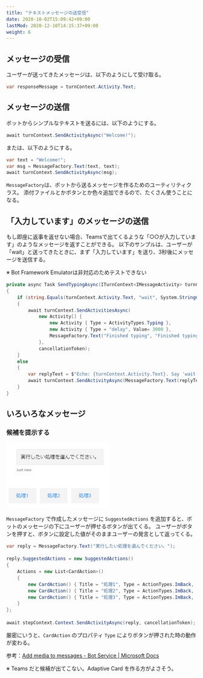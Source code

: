 ```yaml
---
title: "テキストメッセージの送受信"
date: 2020-10-02T15:09:42+09:00
lastMod: 2020-12-10T14:15:37+09:00
weight: 6
---
```


## メッセージの受信
ユーザーが送ってきたメッセージは、以下のようにして受け取る。

```csharp
var responseMessage = turnContext.Activity.Text;
```

## メッセージの送信
ボットからシンプルなテキストを送るには、以下のようにする。

```csharp
await turnContext.SendActivityAsync("Welcome!");
```

または、以下のようにする。

```csharp
var text = "Welcome!";
var msg = MessageFactory.Text(text, text);
await turnContext.SendActivityAsync(msg);
```

`MessageFactory`は、ボットから送るメッセージを作るためのユーティリティクラス。
添付ファイルとかボタンとか色々追加できるので、たくさん使うことになる。

## 「入力しています」のメッセージの送信
もし即座に返事を返せない場合、Teamsで出てくるような「○○が入力しています」のようなメッセージを返すことができる。
以下のサンプルは、ユーザーが「wait」と送ってきたときに、まず「入力しています」を送り、3秒後にメッセージを送信する。

※ Bot Framework Emulatorは非対応のためテストできない

```csharp
private async Task SendTypingAsync(ITurnContext<IMessageActivity> turnContext, CancellationToken cancellationToken)
{
    if (string.Equals(turnContext.Activity.Text, "wait", System.StringComparison.InvariantCultureIgnoreCase))
    {
        await turnContext.SendActivitiesAsync(
            new Activity[] {
                new Activity { Type = ActivityTypes.Typing },
                new Activity { Type = "delay", Value= 3000 },
                MessageFactory.Text("Finished typing", "Finished typing"),
            },
            cancellationToken);
    }
    else
    {
        var replyText = $"Echo: {turnContext.Activity.Text}. Say 'wait' to watch me type.";
        await turnContext.SendActivityAsync(MessageFactory.Text(replyText, replyText), cancellationToken);
    }
}
```

## いろいろなメッセージ

### 候補を提示する

![](2020-11-17-17-04-06.png)

`MessageFactory` で作成したメッセージに `SuggestedActions` を追加すると、ボットのメッセージの下にユーザーが押せるボタンが出てくる。
ユーザーがボタンを押すと、ボタンに設定した値がそのままユーザーの発言として返ってくる。

```csharp
var reply = MessageFactory.Text("実行したい処理を選んでください。");

reply.SuggestedActions = new SuggestedActions()
{
    Actions = new List<CardAction>()
    {
        new CardAction() { Title = "処理1", Type = ActionTypes.ImBack, Value = "処理1" },
        new CardAction() { Title = "処理2", Type = ActionTypes.ImBack, Value = "処理2" },
        new CardAction() { Title = "処理3", Type = ActionTypes.ImBack, Value = "処理3" },
    }
};

await stepContext.Context.SendActivityAsync(reply, cancellationToken);
```

厳密にいうと、`CardAction` のプロパティ `Type` によりボタンが押された時の動作が変わる。

参考：[Add media to messages - Bot Service | Microsoft Docs](https://docs.microsoft.com/en-us/azure/bot-service/bot-builder-howto-add-media-attachments?view=azure-bot-service-4.0&tabs=csharp#process-events-within-rich-cards)

※ Teams だと候補が出てこない。Adaptive Card を作る方がよさそう。
